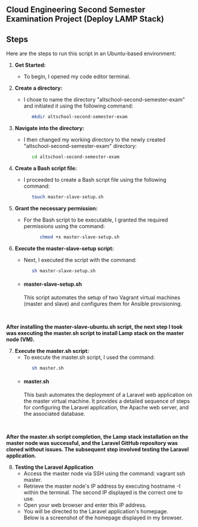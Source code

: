 <h2>Cloud Engineering Second Semester Examination Project (Deploy LAMP Stack)</h2>

<h2>Steps</h2>

Here are the steps to run this script in an Ubuntu-based environment:

1. **Get Started:** 
   - To begin, I opened my code editor terminal.
     
2. **Create a directory:** <br>
   - I chose to name the directory "altschool-second-semester-exam" and initiated it using the following command:
      ```bash
         mkdir altschool-second-semester-exam

3. **Navigate into the directory:**
   - I then changed my working directory to the newly created "altschool-second-semester-exam" directory:
      ```bash
         cd altschool-second-semester-exam
      
4. **Create a Bash script file:**
   - I proceeded to create a Bash script file using the following command:
      ```bash
         touch master-slave-setup.sh

5. **Grant the necessary permission:**
   - For the Bash script to be executable, I granted the required permissions using the command:
      ```bash
            chmod +x master-slave-setup.sh

6. **Execute the master-slave-setup script:**
   - Next, I executed the script with the command:
     ```bash
        sh master-slave-setup.sh

   - #### master-slave-setup.sh
     This script automates the setup of two Vagrant virtual machines (master and slave) and configures them for Ansible provisioning.
<br>

**After installing the master-slave-ubuntu.sh script, the next step I took was executing the master.sh script to install Lamp stack on the master node (VM).**

7. **Execute the master.sh script:**
   - To execute the master.sh script, I used the command:
      ```bash
         sh master.sh

   - #### master.sh
     This bash automates the deployment of a Laravel web application on the master virtual machine. It provides a detailed sequence of           steps for configuring the Laravel application, the Apache web server, and the associated database.
<br>

**After the master.sh script completion, the Lamp stack installation on the master node was successful, and the Laravel GitHub repository was cloned without issues. The subsequent step involved testing the Laravel application.**

8. **Testing the Laravel Application**
   - Access the master node via SSH using the command: vagrant ssh master.
   - Retrieve the master node's IP address by executing hostname -I within the terminal. The second IP displayed is the correct one to use.
   - Open your web browser and enter this IP address.
   - You will be directed to the Laravel application's homepage.
     <br>
     Below is a screenshot of the homepage displayed in my browser. 
